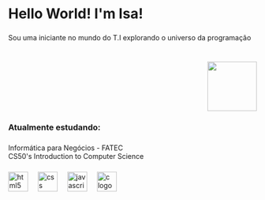  <h1 align="left">Hello World! I'm Isa!</h1>

###

<p align="left">Sou uma iniciante no mundo do T.I explorando o universo da programação</p>

###

<br clear="both">

<div align="right">
  <img height="100" src="https://i.pinimg.com/originals/b9/52/ae/b952ae169bb8ace0f361fe0081f6329b.gif"  />
</div>

###

<h3 align="left">Atualmente estudando:</h3>

###

<p align="left">Informática para Negócios - FATEC<br>CS50's Introduction to Computer Science</p>

###

<div align="left">
  <img src="https://skillicons.dev/icons?i=html" height="40" alt="html5 logo"  />
  <img width="12" />
  <img src="https://skillicons.dev/icons?i=css" height="40" alt="css logo"  />
  <img width="12" />
  <img src="https://skillicons.dev/icons?i=js" height="40" alt="javascript logo"  />
  <img width="12" />
  <img src="https://skillicons.dev/icons?i=c" height="40" alt="c logo"  />
</div>

###

